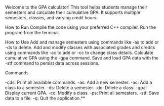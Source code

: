 Welcome to the GPA calculator! This tool helps students manage their semesters and calculate their cumulative GPA. It supports multiple semesters, classes, and varying credit hours.

How to Run
Compile the code using your preferred C++ compiler.
Run the program from the terminal.

How to Use
Add and manage semesters using commands like -as to add or -ds to delete.
Add and modify classes with associated grades and credits using commands like -ac to add or -cc to change class details.
Calculate cumulative GPA using the -gpa command.
Save and load GPA data with the -stf command to persist data across sessions.

Commands

-cds: Print all available commands.
-as: Add a new semester.
-ac: Add a class to a semester.
-ds: Delete a semester.
-dc: Delete a class.
-gpa: Display current GPA.
-cc: Modify a class.
-ps: Print all semesters.
-stf: Save data to a file.
-q: Quit the application.**
